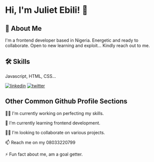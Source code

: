 # Hi, I'm Juliet Ebili! 👋

## 🚀 About Me
I'm a frontend developer based in Nigeria. 
Energetic and ready to collaborate. 
Open to new learning and exploit...
Kindly reach out to me.


## 🛠 Skills
Javascript, HTML, CSS...



[![linkedin](https://img.shields.io/badge/linkedin-0A66C2?style=for-the-badge&logo=linkedin&logoColor=white)](https://www.linkedin.com/in/julietebili)
[![twitter](https://img.shields.io/badge/twitter-1DA1F2?style=for-the-badge&logo=twitter&logoColor=white)](https://twitter.com/julietebili/)


## Other Common Github Profile Sections
👩‍💻 I'm currently working on perfecting my skills.

🧠 I'm currently learning frontend development.

👯‍♀️ I'm looking to collaborate on various projects.

📫 Reach me on my 08033220799

⚡️ Fun fact about me, am a  goal getter.
